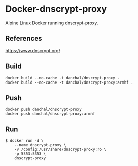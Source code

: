 # Docker-dnscrypt-proxy
Alpine Linux Docker running dnscrypt-proxy.

## References
https://www.dnscrypt.org/

## Build
    docker build --no-cache -t danchal/dnscrypt-proxy .
    docker build --no-cache -t danchal/dnscrypt-proxy:armhf .

## Push
    docker push danchal/dnscrypt-proxy
    docker push danchal/dnscrypt-proxy:armhf

## Run
    $ docker run -d \
        --name dnscrypt-proxy \
        -v /config:/usr/share/dnscrypt-proxy:ro \
        -p 5353:5353 \
        dnscrypt-proxy
